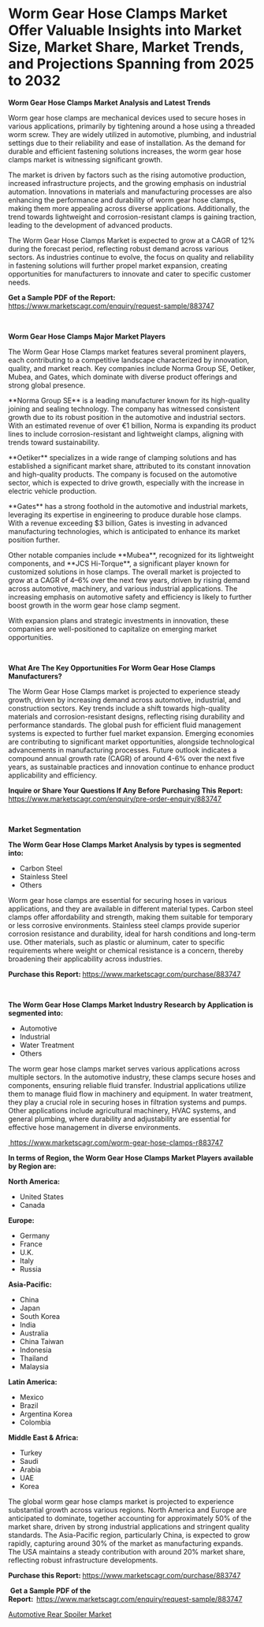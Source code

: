 <p><h1>Worm Gear Hose Clamps Market Offer Valuable Insights into Market Size, Market Share, Market Trends, and Projections Spanning from 2025 to 2032</h1></p><p><strong>Worm Gear Hose Clamps Market Analysis and Latest Trends</strong></p>
<p><p>Worm gear hose clamps are mechanical devices used to secure hoses in various applications, primarily by tightening around a hose using a threaded worm screw. They are widely utilized in automotive, plumbing, and industrial settings due to their reliability and ease of installation. As the demand for durable and efficient fastening solutions increases, the worm gear hose clamps market is witnessing significant growth.</p><p>The market is driven by factors such as the rising automotive production, increased infrastructure projects, and the growing emphasis on industrial automation. Innovations in materials and manufacturing processes are also enhancing the performance and durability of worm gear hose clamps, making them more appealing across diverse applications. Additionally, the trend towards lightweight and corrosion-resistant clamps is gaining traction, leading to the development of advanced products.</p><p>The Worm Gear Hose Clamps Market is expected to grow at a CAGR of 12% during the forecast period, reflecting robust demand across various sectors. As industries continue to evolve, the focus on quality and reliability in fastening solutions will further propel market expansion, creating opportunities for manufacturers to innovate and cater to specific customer needs.</p></p>
<p><strong>Get a Sample PDF of the Report:&nbsp;</strong> <a href="https://www.marketscagr.com/enquiry/request-sample/883747?utm_campaign=2097&utm_medium=2&utm_source=Github&utm_content=ia&utm_term=09042025&utm_id=worm-gear-hose-clamps">https://www.marketscagr.com/enquiry/request-sample/883747</a></p>
<p>&nbsp;</p>
<p><strong>Worm Gear Hose Clamps Major Market Players</strong></p>
<p><p>The Worm Gear Hose Clamps market features several prominent players, each contributing to a competitive landscape characterized by innovation, quality, and market reach. Key companies include Norma Group SE, Oetiker, Mubea, and Gates, which dominate with diverse product offerings and strong global presence.</p><p>**Norma Group SE** is a leading manufacturer known for its high-quality joining and sealing technology. The company has witnessed consistent growth due to its robust position in the automotive and industrial sectors. With an estimated revenue of over €1 billion, Norma is expanding its product lines to include corrosion-resistant and lightweight clamps, aligning with trends toward sustainability.</p><p>**Oetiker** specializes in a wide range of clamping solutions and has established a significant market share, attributed to its constant innovation and high-quality products. The company is focused on the automotive sector, which is expected to drive growth, especially with the increase in electric vehicle production.</p><p>**Gates** has a strong foothold in the automotive and industrial markets, leveraging its expertise in engineering to produce durable hose clamps. With a revenue exceeding $3 billion, Gates is investing in advanced manufacturing technologies, which is anticipated to enhance its market position further.</p><p>Other notable companies include **Mubea**, recognized for its lightweight components, and **JCS Hi-Torque**, a significant player known for customized solutions in hose clamps. The overall market is projected to grow at a CAGR of 4–6% over the next few years, driven by rising demand across automotive, machinery, and various industrial applications. The increasing emphasis on automotive safety and efficiency is likely to further boost growth in the worm gear hose clamp segment. </p><p>With expansion plans and strategic investments in innovation, these companies are well-positioned to capitalize on emerging market opportunities.</p></p>
<p>&nbsp;</p>
<p><strong>What Are The Key Opportunities For Worm Gear Hose Clamps Manufacturers?</strong></p>
<p><p>The Worm Gear Hose Clamps market is projected to experience steady growth, driven by increasing demand across automotive, industrial, and construction sectors. Key trends include a shift towards high-quality materials and corrosion-resistant designs, reflecting rising durability and performance standards. The global push for efficient fluid management systems is expected to further fuel market expansion. Emerging economies are contributing to significant market opportunities, alongside technological advancements in manufacturing processes. Future outlook indicates a compound annual growth rate (CAGR) of around 4-6% over the next five years, as sustainable practices and innovation continue to enhance product applicability and efficiency.</p></p>
<p><strong>Inquire or Share Your Questions If Any Before Purchasing This Report:</strong> <a href="https://www.marketscagr.com/enquiry/pre-order-enquiry/883747?utm_campaign=2097&utm_medium=2&utm_source=Github&utm_content=ia&utm_term=09042025&utm_id=worm-gear-hose-clamps">https://www.marketscagr.com/enquiry/pre-order-enquiry/883747</a></p>
<p>&nbsp;</p>
<p><strong>Market Segmentation</strong></p>
<p><strong>The Worm Gear Hose Clamps Market Analysis by types is segmented into:</strong></p>
<p><ul><li>Carbon Steel</li><li>Stainless Steel</li><li>Others</li></ul></p>
<p><p>Worm gear hose clamps are essential for securing hoses in various applications, and they are available in different material types. Carbon steel clamps offer affordability and strength, making them suitable for temporary or less corrosive environments. Stainless steel clamps provide superior corrosion resistance and durability, ideal for harsh conditions and long-term use. Other materials, such as plastic or aluminum, cater to specific requirements where weight or chemical resistance is a concern, thereby broadening their applicability across industries.</p></p>
<p><strong>Purchase this Report:&nbsp;</strong><a href="https://www.marketscagr.com/purchase/883747?utm_campaign=2097&utm_medium=2&utm_source=Github&utm_content=ia&utm_term=09042025&utm_id=worm-gear-hose-clamps">https://www.marketscagr.com/purchase/883747</a></p>
<p>&nbsp;</p>
<p><strong>The Worm Gear Hose Clamps Market Industry Research by Application is segmented into:</strong></p>
<p><ul><li>Automotive</li><li>Industrial</li><li>Water Treatment</li><li>Others</li></ul></p>
<p><p>The worm gear hose clamps market serves various applications across multiple sectors. In the automotive industry, these clamps secure hoses and components, ensuring reliable fluid transfer. Industrial applications utilize them to manage fluid flow in machinery and equipment. In water treatment, they play a crucial role in securing hoses in filtration systems and pumps. Other applications include agricultural machinery, HVAC systems, and general plumbing, where durability and adjustability are essential for effective hose management in diverse environments.</p></p>
<p><a href="https://www.marketscagr.com/worm-gear-hose-clamps-r883747?utm_campaign=2097&utm_medium=2&utm_source=Github&utm_content=ia&utm_term=09042025&utm_id=worm-gear-hose-clamps">&nbsp;https://www.marketscagr.com/worm-gear-hose-clamps-r883747</a></p>
<p><strong>In terms of Region, the Worm Gear Hose Clamps Market Players available by Region are:</strong></p>
<p>
    <p> <strong> North America: </strong>
        <ul>
            <li>United States</li>
            <li>Canada</li>
        </ul>
        </p> 
    <p> <strong> Europe: </strong>
        <ul>
            <li>Germany</li>
            <li>France</li>
            <li>U.K.</li>
            <li>Italy</li>
            <li>Russia</li>
        </ul>
        </p> 
    <p> <strong> Asia-Pacific: </strong>
        <ul>
            <li>China</li>
            <li>Japan</li>
            <li>South Korea</li>
            <li>India</li>
            <li>Australia</li>
            <li>China Taiwan</li>
            <li>Indonesia</li>
            <li>Thailand</li>
            <li>Malaysia</li>
        </ul>
        </p> 
    <p> <strong> Latin America: </strong>
        <ul>
            <li>Mexico</li>
            <li>Brazil</li>
            <li>Argentina Korea</li>
            <li>Colombia</li>
        </ul>
        </p> 
    <p> <strong> Middle East & Africa: </strong>
        <ul>
            <li>Turkey</li>
            <li>Saudi</li>
            <li>Arabia</li>
            <li>UAE</li>
            <li>Korea</li>
        </ul>
    </p>
    </p>
<p><p>The global worm gear hose clamps market is projected to experience substantial growth across various regions. North America and Europe are anticipated to dominate, together accounting for approximately 50% of the market share, driven by strong industrial applications and stringent quality standards. The Asia-Pacific region, particularly China, is expected to grow rapidly, capturing around 30% of the market as manufacturing expands. The USA maintains a steady contribution with around 20% market share, reflecting robust infrastructure developments.</p></p>
<p><strong>Purchase this Report: </strong><a href="https://www.marketscagr.com/purchase/883747?utm_campaign=2097&utm_medium=2&utm_source=Github&utm_content=ia&utm_term=09042025&utm_id=worm-gear-hose-clamps">https://www.marketscagr.com/purchase/883747</a></p>
<p>&nbsp;<strong>Get a Sample PDF of the Report:&nbsp;&nbsp;</strong><a href="https://www.marketscagr.com/enquiry/request-sample/883747?utm_campaign=2097&utm_medium=2&utm_source=Github&utm_content=ia&utm_term=09042025&utm_id=worm-gear-hose-clamps">https://www.marketscagr.com/enquiry/request-sample/883747</a></p>
<p><strong></strong></p>
<p><p><a href="https://github.com/lalkobrinarb/Market-Research-Report-List-1/blob/main/automotive-rear-spoiler-market.md?utm_campaign=2097&utm_medium=2&utm_source=Github&utm_content=ia&utm_term=09042025&utm_id=worm-gear-hose-clamps">Automotive Rear Spoiler Market</a></p></p>